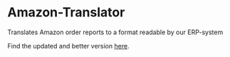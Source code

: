 # Amazon-Translator
Translates Amazon order reports to a format readable by our ERP-system

Find the updated and better version [here](https://github.com/ADarkHero/Amazon-Translator-V2).
